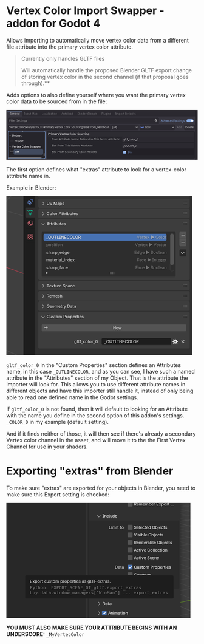 # Vertex Color Import Swapper - addon for Godot 4

Allows importing to automatically move vertex color data from a different file attribute into the primary vertex color attribute.

>Currently only handles GLTF files
>
>Will automatically handle the proposed Blender GLTF export change of storing vertex color in the second channel (if that proposal goes through).**

Adds options to also define yourself where you want the primary vertex color data to be sourced from in the file:

![](https://github.com/Invertex/GODOT_Vertex-Color-Import-Swapper/raw/master/GitAssets/settings_image.png)

The first option defines what "extras" attribute to look for a vertex-color attribute name in.

Example in Blender:

![](https://github.com/Invertex/GODOT_Vertex-Color-Import-Swapper/raw/master/GitAssets/extras_attribute_reference_option.png)

`gltf_color_0` in the "Custom Properties" section defines an Attributes name, in this case `_OUTLINECOLOR`, and as you can see, I have such a named attribute in the "Attributes" section of my Object. That is the attribute the importer will look for.
This allows you to use different attribute names in different objects and have this importer still handle it, instead of only being able to read one defined name in the Godot settings.

If `gltf_color_0` is not found, then it will default to looking for an Attribute with the name you define in the second option of this addon's settings. `_COLOR_0` in my example (default setting).

And if it finds neither of those, it will then see if there's already a secondary Vertex color channel in the asset, and will move it to the the First Vertex Channel for use in your shaders.


# Exporting "extras" from Blender

To make sure "extras" are exported for your objects in Blender, you need to make sure this Export setting is checked:

![](https://github.com/Invertex/GODOT_Vertex-Color-Import-Swapper/raw/master/GitAssets/blender_export_extras_setting.png)

**YOU MUST ALSO MAKE SURE YOUR ATTRIBUTE BEGINS WITH AN UNDERSCORE:**  `_MyVertecColor`
